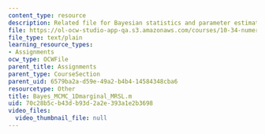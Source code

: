 ```yaml
---
content_type: resource
description: Related file for Bayesian statistics and parameter estimation.
file: https://ol-ocw-studio-app-qa.s3.amazonaws.com/courses/10-34-numerical-methods-applied-to-chemical-engineering-fall-2005/70c28b5cb43db93d2a2e393a1e2b3698_Bayes_MCMC_1Dmarginal_MRSL.m
file_type: text/plain
learning_resource_types:
- Assignments
ocw_type: OCWFile
parent_title: Assignments
parent_type: CourseSection
parent_uid: 6579ba2a-d59e-49a2-b4b4-14584348cba6
resourcetype: Other
title: Bayes_MCMC_1Dmarginal_MRSL.m
uid: 70c28b5c-b43d-b93d-2a2e-393a1e2b3698
video_files:
  video_thumbnail_file: null
---
```

